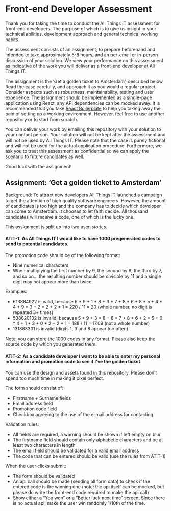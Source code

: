 # Front-end Developer Assessment

Thank you for taking the time to conduct the All Things IT assessment for front-end developers. The purpose of which is to give us insight in your technical abilities, development approach and general technical working habits.

The assessment consists of an assignment, to prepare beforehand and intended to take approximately 5-8 hours, and an per-email or in-person discussion of your solution. We view your performance on this assessment as indicative of the work you will deliver as a front-end developer at All Things IT.

The assignment is the ‘Get a golden ticket to Amsterdam’, described below. Read the case carefully, and approach it as you would a regular project. Consider aspects such as robustness, maintainability, testing and user experience. The assignment should be implemented as a single-page application using React, any API dependencies can be mocked away.
It is recommended that you take [React Boilerplate](https://github.com/react-boilerplate/react-boilerplate) to help you taking away the pain of setting up a working environment. However, feel free to use another repository or to start from scratch.

You can deliver your work by emailing this repository with your solution to your contact person. Your solution will not be kept after the assessment and will not be used by All Things IT. Please note that the case is purely fictional and will not be used for the actual application procedure. Furthermore, we ask you to treat this assessment as confidential so we can apply the scenario to future candidates as well.

Good luck with the assignment!

## Assignment: ‘Get a golden ticket to Amsterdam’

Background: To attract new developers All Things IT launched a campaign to get the attention of high quality software engineers. However, the amount of candidates is too high and the company has to decide which developer can come to Amsterdam. It chooses to let faith decide. All thousand candidates will receive a code, one of which is the lucky one.

This assignment is split up into two user-stories.

#### ATIT-1: As All Things IT I would like to have 1000 pregenerated codes to send to potential candidates.

The promotion code should be of the following format:

- Nine numerical characters
- When multiplying the first number by 9, the second by 8, the third by 7, and so on... the resulting number should be divisible by 11 and a single digit may not appear more than twice.

Examples:

- 613884922 is valid, because 6 * 9 + 1 * 8 + 3 * 7 + 8 * 6 + 8 * 5 + 4 * 4 + 9 * 3 + 2 * 2 + 2 * 1 = 220 / 11 = 20 (whole number, no digit is repeated 3+ times)
- 538820102 is invalid, because 5 * 9 + 3 * 8 + 8 * 7 + 8 * 6 + 2 * 5 + 0 * 4 + 1 * 3 + 0 * 2 + 2 * 1 = 188 / 11 = 17.09 (not a whole number)
- 131888331 is invalid (digits 1, 3 and 8 appear too often)

Note: you can store the 1000 codes in any format. Please also keep the source code by which you generated them.

#### ATIT-2: As a candidate developer I want to be able to enter my personal information and promotion code to see if I've the golden ticket.

You can use the design and assets found in this repository. Please don’t spend too much time in making it pixel perfect.

The form should consist of:

- Firstname + Surname fields
- Email address field
- Promotion code field
- Checkbox agreeing to the use of the e-mail address for contacting

Validation rules:

- All fields are required, a warning should be shown if left empty on blur
- The firstname field should contain only alphabetic characters and be at least two characters in length
- The email field should be validated for a valid email address
- The code that can be entered should be valid (use the rules from ATIT-1)

When the user clicks submit:

- The form should be validated
- An api call should be made (sending all form data) to check if the entered code is the winning one (note: the api itself can be mocked, but please do write the front-end code required to make the api call)
- Show either a “You won” or a “Better luck next time” screen. Since there is no actual api, make the user win randomly 1/10th of the time.

